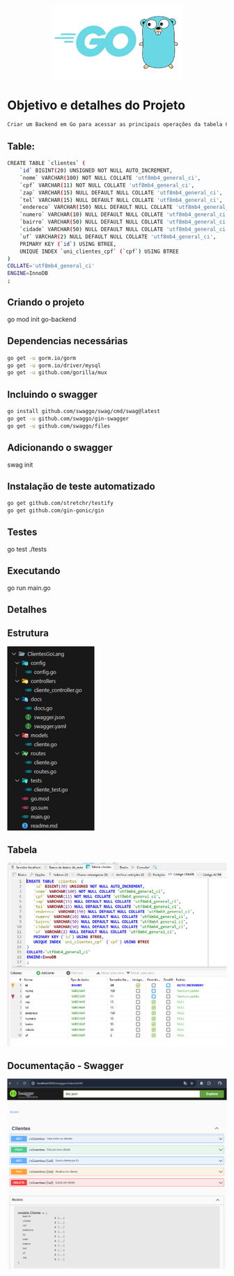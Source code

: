 <p align="center">
  <img src="./assets/img/logo.jpg" width="300"  alt="Logo" />
</p>

# Objetivo e detalhes do Projeto
```bash
Criar um Backend em Go para acessar as principais operações da tabela Clientes do banco mysql
```

## Table:
```bash
CREATE TABLE `clientes` (
	`id` BIGINT(20) UNSIGNED NOT NULL AUTO_INCREMENT,
	`nome` VARCHAR(100) NOT NULL COLLATE 'utf8mb4_general_ci',
	`cpf` VARCHAR(11) NOT NULL COLLATE 'utf8mb4_general_ci',
	`zap` VARCHAR(15) NULL DEFAULT NULL COLLATE 'utf8mb4_general_ci',
	`tel` VARCHAR(15) NULL DEFAULT NULL COLLATE 'utf8mb4_general_ci',
	`endereco` VARCHAR(150) NULL DEFAULT NULL COLLATE 'utf8mb4_general_ci',
	`numero` VARCHAR(10) NULL DEFAULT NULL COLLATE 'utf8mb4_general_ci',
	`bairro` VARCHAR(50) NULL DEFAULT NULL COLLATE 'utf8mb4_general_ci',
	`cidade` VARCHAR(50) NULL DEFAULT NULL COLLATE 'utf8mb4_general_ci',
	`uf` VARCHAR(2) NULL DEFAULT NULL COLLATE 'utf8mb4_general_ci',
	PRIMARY KEY (`id`) USING BTREE,
	UNIQUE INDEX `uni_clientes_cpf` (`cpf`) USING BTREE
)
COLLATE='utf8mb4_general_ci'
ENGINE=InnoDB
;
```

## Criando o projeto
go mod init go-backend

## Dependencias necessárias
```bash
go get -u gorm.io/gorm
go get -u gorm.io/driver/mysql
go get -u github.com/gorilla/mux
```

## Incluindo o swagger
```bash
go install github.com/swaggo/swag/cmd/swag@latest
go get -u github.com/swaggo/gin-swagger
go get -u github.com/swaggo/files
```

## Adicionando o swagger
swag init

## Instalação de teste automatizado
```bash
go get github.com/stretchr/testify
go get github.com/gin-gonic/gin
```

## Testes
go test ./tests

## Executando 
go run main.go

## Detalhes
## Estrutura
<img src="./assets/img/est.jpg" width="200" alt="estrutura" />

## Tabela
<img src="./assets/img/db.jpg" width="800" alt="tabela" />

## Documentação - Swagger
<img src="./assets/img/sw.jpg" width="800" alt="Logo" />
